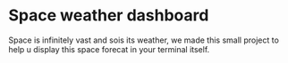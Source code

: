 # Space weather dashboard
Space is infinitely vast and sois its weather, we made this small project to help u display this space forecat in your terminal itself.
